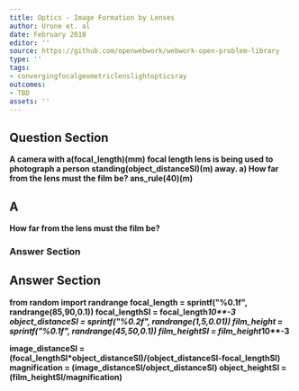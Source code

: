 ```yaml
---
title: Optics - Image Formation by Lenses
author: Urone et. al
date: February 2018
editor: ''
source: https://github.com/openwebwork/webwork-open-problem-library
type: ''
tags:
- convergingfocalgeometriclenslightopticsray
outcomes:
- TBD
assets: ''
---
```


## Question Section 

<b>
A camera with a(focal_length)(mm) focal length lens is being used to photograph a person standing(object_distanceSI)(m) away.
a) How far from the lens must the film be?
ans_rule(40)(m)

## A
How far from the lens must the film be?
### Answer Section


## Answer Section

from random import randrange
focal_length = sprintf("%0.1f", randrange(85,90,0.1))
focal_lengthSI = focal_length*10**-3
object_distanceSI = sprintf("%0.2f", randrange(1,5,0.01))
film_height = sprintf("%0.1f", randrange(45,50,0.1))
film_heightSI = film_height*10**-3

image_distanceSI = (focal_lengthSI*object_distanceSI)/(object_distanceSI-focal_lengthSI)
magnification = (image_distanceSI/object_distanceSI)
object_heightSI = (film_heightSI/magnification)